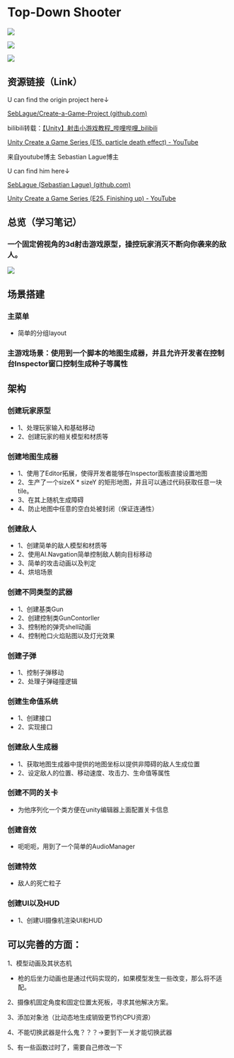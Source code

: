 # Top-Down Shooter

![](./TopdownShooter.png)

![](./TheFinallEffect.png)

![](./Top-Down-ShooterXmind.png)

## 资源链接（Link）

U can find the origin project here↓

[SebLague/Create-a-Game-Project (github.com)](https://github.com/SebLague/Create-a-Game-Project)

bilibili转载：[【Unity】射击小游戏教程_哔哩哔哩_bilibili](https://www.bilibili.com/video/BV133411v7LZ/?spm_id_from=333.880.my_history.page.click&vd_source=56e8fdea1840126840d1260a558908b9)

[Unity Create a Game Series (E15. particle death effect) - YouTube](https://www.youtube.com/watch?v=PAKYDX9gPNQ&list=PLFt_AvWsXl0ctd4dgE1F8g3uec4zKN) 

来自youtube博主 Sebastian Lague博主 

U can find him here↓

[SebLague (Sebastian Lague) (github.com)](https://github.com/SebLague)

[Unity Create a Game Series (E25. Finishing up) - YouTube](https://www.youtube.com/watch?v=_Ue8P4tNXOg&list=PLFt_AvWsXl0ctd4dgE1F8g3uec4zKNRV0&index=26)

## 总览（学习笔记）

### 一个固定俯视角的3d射击游戏原型，操控玩家消灭不断向你袭来的敌人。

![](./content.png)

## 场景搭建

### 主菜单

- 简单的分组layout

### 主游戏场景：使用到一个脚本的地图生成器，并且允许开发者在控制台Inspector窗口控制生成种子等属性

## 架构

### 创建玩家原型

- 1、处理玩家输入和基础移动
- 2、创建玩家的相关模型和材质等

### 创建地图生成器

- 1、使用了Editor拓展，使得开发者能够在Inspector面板直接设置地图
- 2、生产了一个sizeX * sizeY 的矩形地图，并且可以通过代码获取任意一块tile。
- 3、在其上随机生成障碍
- 4、防止地图中任意的空白处被封闭（保证连通性）

### 创建敌人

- 1、创建简单的敌人模型和材质等
- 2、使用AI.Navgation简单控制敌人朝向目标移动
- 3、简单的攻击动画以及判定
- 4、烘培场景

### 创建不同类型的武器

- 1、创建基类Gun
- 2、创建控制类GunContorller
- 3、控制枪的弹壳shell动画
- 4、控制枪口火焰贴图以及灯光效果

### 创建子弹

- 1、控制子弹移动
- 2、处理子弹碰撞逻辑

### 创建生命值系统

- 1、创建接口
- 2、实现接口

### 创建敌人生成器

- 1、获取地图生成器中提供的地图坐标以提供非障碍的敌人生成位置
- 2、设定敌人的位置、移动速度、攻击力、生命值等属性

### 创建不同的关卡

- 为他序列化一个类方便在unity编辑器上面配置关卡信息

### 创建音效

- 呃呃呃，用到了一个简单的AudioManager

### 创建特效

- 敌人的死亡粒子

### 创建UI以及HUD

- 1、创建UI摄像机渲染UI和HUD

## 可以完善的方面：

1、模型动画及其状态机

- 枪的后坐力动画也是通过代码实现的，如果模型发生一些改变，那么将不适配。

2、摄像机固定角度和固定位置太死板，寻求其他解决方案。

3、添加对象池（比动态地生成销毁更节约CPU资源）

4、不能切换武器是什么鬼？？？->要到下一关才能切换武器

5、有一些函数过时了，需要自己修改一下
